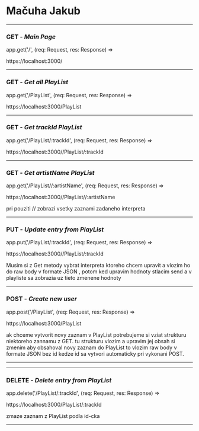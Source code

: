 # Mačuha Jakub

---

### GET - *Main Page*
app.get('/', (req: Request, res: Response) =>

https://localhost:3000/

---
### GET - *Get all PlayList*
app.get('/PlayList', (req: Request, res: Response) =>

https://localhost:3000/PlayList

---
### GET - *Get trackId PlayList*
app.get('/PlayList/:trackId', (req: Request, res: Response) =>

https://localhost:3000//PlayList/:trackId

---
### GET - *Get artistName PlayList*

app.get('/PlayList//:artistName', (req: Request, res: Response) =>

https://localhost:3000//PlayList//:artistName

pri pouziti // zobrazi vsetky zaznami zadaneho interpreta

---
### PUT - _Update entry from PlayList_

app.put('/PlayList/:trackId', (req: Request, res: Response) =>

https://localhost:3000//PlayList/:trackId

Musim si z Get metody vybrat interpreta ktoreho chcem upravit 
a vlozim ho do raw body v formate JSON  , potom ked upravim hodnoty 
stlacim send a v playliste sa zobrazia uz tieto zmenene hodnoty 

---
### POST - _Create new user_
app.post('/PlayList', (req: Request, res: Response) =>

https://localhost:3000/PlayList

ak chceme vytvorit novy zaznam v PlayList potrebujeme si vziat strukturu
niektoreho zannamu z GET. tu strukturu vlozim a upravim jej obsah si 
zmenim aby obsahoval novy zaznam do PlayList
to vlozim raw body v formate JSON bez id
kedze id sa vytvori automaticky pri vykonani POST.

---

---
### DELETE - _Delete entry from PlayList_
app.delete('/PlayList/:trackId', (req: Request, res: Response) =>

https://localhost:3000/PlayList/:trackId

zmaze zaznam z PlayList podla id-cka

---
